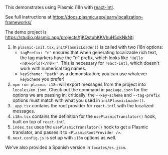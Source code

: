 This demonstrates using Plasmic i18n with [react-intl](https://formatjs.io/docs/react-intl/).

See full instructions at https://docs.plasmic.app/learn/localization-frameworks/

The demo project is https://studio.plasmic.app/projects/fjKQstuhKKVhuH5dkNkNtj

1. In `plasmic-init.tsx`, `initPlasmicLoader()` is called with two i18n options:
   * `tagPrefix: "n"` ensures that when generating localizable rich text, the tag markers have the "n" prefix, which looks like `"Hello <n0>world!</n0>!"`. This is necessary for `react-intl`, which doesn't work with numerical tag names.
   * `keyScheme: "path"` as a demonstration; you can use whatever `keyScheme` you prefer!
2. `npm run plasmic-i18n` will export messages from the project into `locales/en.json`.  Check out the command in `package.json` for the options we are passing in; critically; the `--key-scheme` and `--tag-prefix` options must match with what you used in `initPlasmicLoader()`. 
3. `_app.tsx` contains the root provider for `react-intl` with the localized messages.
4. `i18n.tsx` contains the definition for the `usePlasmicTranslator()` hook, built on top of `react-intl`.
5. `index.tsx` uses the `usePlasmicTranslator()` hook to get a Plasmic translator, and passes it to `<PlasmicRootProvider />`.
6. `next.config.js` is set up with `i18n` options as well.

We've also provided a Spanish version in `locales/es.json`. 
